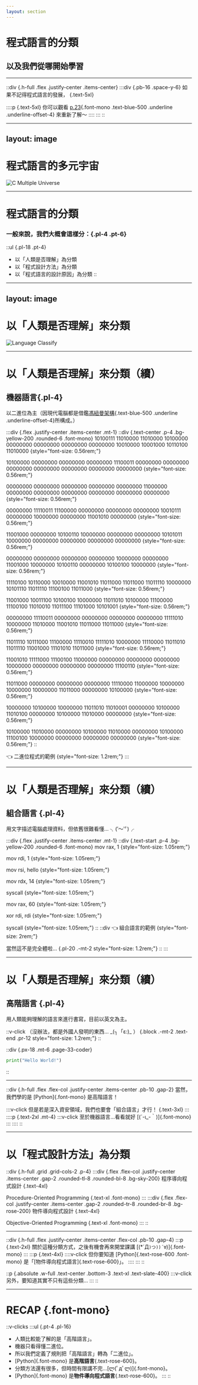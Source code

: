 ```yaml
---
layout: section
---
```


# 程式語言的分類

## 以及我們從哪開始學習

---

::div {.h-full .flex .justify-center .items-center}
:::div {.pb-16 .space-y-6}
如果不記得程式語言的發展， {.text-5xl}

::::p {.text-5xl}
你可以觀看
[p.23](/23){.font-mono .text-blue-500 .underline .underline-offset-4}
來重新了解～
::::
:::
::

---
layout: image
---

# 程式語言的多元宇宙

![C Multiple Universe](/c-multiple-universe.png)

<!-- 
注意喔！此圖中，只有 C 跟 C++ 有關係，
另外兩個完全沒關係喔 ( ～'ω')～
-->

---

# 程式語言的分類

### 一般來說，我們大概會這樣分：{.pl-4 .pt-6}

::ul {.pl-18 .pt-4}
* 以「人類是否理解」為分類
* 以「程式設計方法」為分類
* 以「程式語言的設計原因」為分類
::

---
layout: image
---

# 以「人類是否理解」來分類

![Language Classify](/language-classify.png)

---

# 以「人類是否理解」來分類（續）

## 機器語言{.pl-4}

以二進位為主（因現代電腦都是借鑑[馮紐曼架構](https://vocus.cc/article/6735a8c1fd89780001dc7c9d){.text-blue-500 .underline .underline-offset-4}所構成。）

:::div {.flex .justify-center .items-center .mt-1}
::div {.text-center .p-4 .bg-yellow-200 .rounded-6 .font-mono}
10100111 11010000 11010000 10100000 00000000 00000000 00000000 00000000 10010000 10001000 10110100 11010000 {style="font-size: 0.56rem;"}

10100000 00000000 00000000 00000000 11100011 00000000 00000000 00000000 00000000 00000000 00000000 00000000 {style="font-size: 0.56rem;"}

00000000 00000000 00000000 00000000 00000000 11000000 00000000 00000000 00000000 00000000 00000000 00000000 {style="font-size: 0.56rem;"}

00000000 11110011 11100000 00000000 00000000 00000000 10010111 00000000 10000000 00000000 11001010 00000000 {style="font-size: 0.56rem;"}

11001000 00000000 10100110 10000000 00000000 00000000 10101011 10000000 00000000 00000000 00000000 00000000 {style="font-size: 0.56rem;"}

00000000 00000000 00000000 00000000 10000000 00000000 11001000 10000000 10100110 00000000 10100100 10000000 {style="font-size: 0.56rem;"}

11110100 10110000 10010000 11001010 11011000 11011000 11011110 10000000 10101110 11011110 11100100 11011000 {style="font-size: 0.56rem;"}

11001000 10011100 10100100 10000000 11011010 10100000 11100000 11100100 11010010 11011100 11101000 10101001 {style="font-size: 0.56rem;"}

00000000 11110011 00000000 00000000 00000000 00000000 11111010 10000000 11010000 11001010 11011000 11011000 {style="font-size: 0.56rem;"}

11011110 10111000 11100000 11110010 11111010 10000000 11110000 11011010 11011110 11001000 11101010 11011000 {style="font-size: 0.56rem;"}

11001010 11111000 11100100 11000000 00000000 00000000 00000000 10000000 00000000 00000000 00000000 11100110 {style="font-size: 0.56rem;"}

11011000 00000000 00000000 00000000 11110000 11000000 10000000 10000000 10000000 11011000 00000000 10100000 {style="font-size: 0.56rem;"}

10000000 10100000 10000000 11011010 11010001 00000000 10100000 11010100 00000000 10100000 11010000 00000000 {style="font-size: 0.56rem;"}

10100000 11010000 00000000 10100000 11010000 00000000 10100000 11100100 10000000 00000000 00000000 00000000 {style="font-size: 0.56rem;"}
::

👈 二進位程式的範例 {style="font-size: 1.2rem;"}
:::

<!-- 這個二進位程式其實是 python3.11 的 `print("Hello World!")` -->

---

# 以「人類是否理解」來分類（續）

## 組合語言 {.pl-4}

用文字描述電腦處理資料，但依舊很難看懂... ╮(′～‵〞)╭

:::div {.flex .justify-center .items-center .mt-1}
::div {.text-start .p-4 .bg-yellow-200 .rounded-6 .font-mono}
mov rax, 1 {style="font-size: 1.05rem;"}

mov rdi, 1 {style="font-size: 1.05rem;"}

mov rsi, hello {style="font-size: 1.05rem;"}

mov rdx, 14 {style="font-size: 1.05rem;"}

syscall {style="font-size: 1.05rem;"}

mov rax, 60 {style="font-size: 1.05rem;"}

xor rdi, rdi {style="font-size: 1.05rem;"}

syscall {style="font-size: 1.05rem;"}
::
::div
👈 組合語言的範例 {style="font-size: 2rem;"}

當然這不是完全體啦... {.pl-20 .-mt-2 style="font-size: 1.2rem;"}
::
:::

<!-- 這段組合語言是 c 語言中的 hello world

```c
#include <stdio.h>

int main() {
    printf("Hello World!\n");
    return 0;
}
```
 -->

---

# 以「人類是否理解」來分類（續）

## 高階語言 {.pl-4}

用人類能夠理解的語言來進行書寫，目前以英文為主。

::v-click
（沒辦法，都是外國人發明的東西... \_(┐「ε:)_ ） {.block .-mt-2 .text-end .pr-12 style="font-size: 1.2rem;"}
::

::div {.px-18 .mt-6 .page-33-coder}
```py {monaco-run} {lineNumbers: 'on', height: '7rem', outputHeight: '3rem', autorun: false, editorOptions: {fontSize: 18}}
print("Hello World!")
```
::

<style scoped>
.page-33-coder {
    font-size: 1rem;
    font-family: "Noto Sans Mono";
}
</style>

---

::div {.h-full .flex .flex-col .justify-center .items-center .pb-10 .gap-2}
當然，我們學的是 [Python]{.font-mono} 是高階語言！

:::v-click
但是若是深入資安領域，我們也要會「組合語言」才行！ {.text-3xl}
:::
::::p {.text-2xl .mt-4}
:::v-click
至於機器語言...看看就好 [(´-ι_-｀)]{.font-mono}
:::
::::
::

---

# 以「程式設計方法」為分類

::div {.h-full .grid .grid-cols-2 .p-4}
:::div {.flex .flex-col .justify-center .items-center .gap-2 .rounded-tl-8 .rounded-bl-8 .bg-sky-200}
程序導向程式設計 {.text-4xl}

Procedure-Oriented Programming {.text-xl .font-mono}
:::
:::div {.flex .flex-col .justify-center .items-center .gap-2 .rounded-tr-8 .rounded-br-8 .bg-rose-200}
物件導向程式設計 {.text-4xl}

Objective-Oriented Programming {.text-xl .font-mono}
:::
::

---

::div {.h-full .flex .justify-center .items-center .flex-col .pb-10 .gap-4}
:::p {.text-2xl}
關於這種分類方式，之後有機會再來開堂課講 [(*´Д`)つ))´∀`)]{.font-mono}
:::
:::p {.text-4xl}
::::v-click
但你要知道 [Python]{.text-rose-600 .font-mono} 是「[物件導向程式語言]{.text-rose-600}」。
::::
:::
::

::p {.absolute .w-full .text-center .bottom-3 .text-xl .text-slate-400}
:::v-click
另外，要知道其實不只有這些分類...
:::
::

---

# RECAP {.font-mono}

::v-clicks
:::ul {.pt-4 .pl-16}
* 人類比較能了解的是「高階語言」。
* 機器只看得懂二進位。
* 所以我們定義了規則把「高階語言」轉為「二進位」。
* [Python]{.font-mono} 是**高階語言**{.text-rose-600}。
* 分類方法還有很多，但時間有限講不完...[ლ(ﾟдﾟლ)]{.font-mono}。
* [Python]{.font-mono} 是**物件導向程式語言**{.text-rose-600}。
:::
::